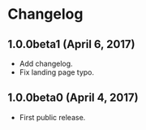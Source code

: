 # Changelog

## 1.0.0beta1 (April 6, 2017)

* Add changelog.
* Fix landing page typo.

## 1.0.0beta0 (April 4, 2017)

* First public release.

